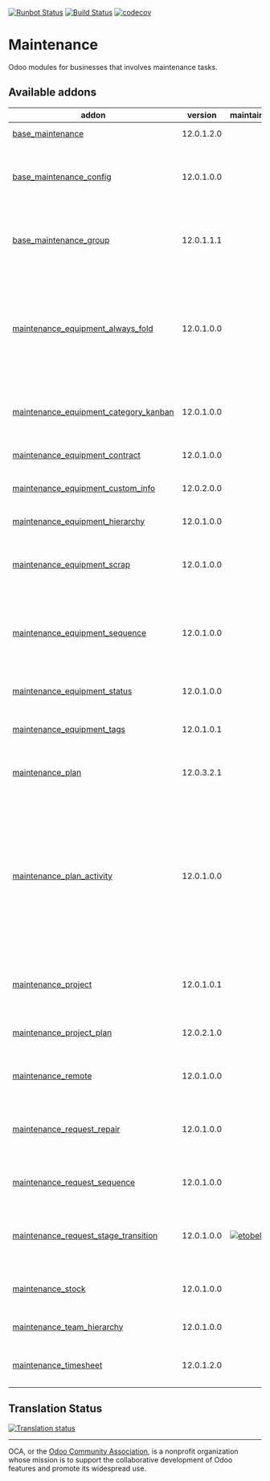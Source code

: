 [![Runbot Status](https://runbot.odoo-community.org/runbot/badge/flat/240/12.0.svg)](https://runbot.odoo-community.org/runbot/repo/github-com-oca-maintenance-240)
[![Build Status](https://travis-ci.org/OCA/maintenance.svg?branch=12.0)](https://travis-ci.org/OCA/maintenance)
[![codecov](https://codecov.io/gh/OCA/maintenance/branch/12.0/graph/badge.svg)](https://codecov.io/gh/OCA/maintenance)

# Maintenance

Odoo modules for businesses that involves maintenance tasks.

[//]: # (addons)

Available addons
----------------
addon | version | maintainers | summary
--- | --- | --- | ---
[base_maintenance](base_maintenance/) | 12.0.1.2.0 |  | Base Maintenance
[base_maintenance_config](base_maintenance_config/) | 12.0.1.0.0 |  | Provides general settings for the Maintenance App
[base_maintenance_group](base_maintenance_group/) | 12.0.1.1.1 |  | Provides base access groups for the Maintenance App
[maintenance_equipment_always_fold](maintenance_equipment_always_fold/) | 12.0.1.0.0 |  | Equipment categories will always be folded if I indicate it with an always_fold Boolean; if not, let him behave as before
[maintenance_equipment_category_kanban](maintenance_equipment_category_kanban/) | 12.0.1.0.0 |  | Sets kanban category groping by default for equipments
[maintenance_equipment_contract](maintenance_equipment_contract/) | 12.0.1.0.0 |  | Manage equipment contracts
[maintenance_equipment_custom_info](maintenance_equipment_custom_info/) | 12.0.2.0.0 |  | Add custom info in equipments
[maintenance_equipment_hierarchy](maintenance_equipment_hierarchy/) | 12.0.1.0.0 |  | Manage equipment hierarchy
[maintenance_equipment_scrap](maintenance_equipment_scrap/) | 12.0.1.0.0 |  | Enhance the functionality for Scrapping Equipments
[maintenance_equipment_sequence](maintenance_equipment_sequence/) | 12.0.1.0.0 |  | Adds sequence to maintenance equipment defined in the equipment's category
[maintenance_equipment_status](maintenance_equipment_status/) | 12.0.1.0.0 |  | Maintenance Equipment Status
[maintenance_equipment_tags](maintenance_equipment_tags/) | 12.0.1.0.1 |  | Adds category tags to equipment
[maintenance_plan](maintenance_plan/) | 12.0.3.2.1 |  | Extends preventive maintenance planning
[maintenance_plan_activity](maintenance_plan_activity/) | 12.0.1.0.0 |  | This module allows defining in the maintenance plan activities that will be created once the maintenance requests are created as a consequence of the plan itself.
[maintenance_project](maintenance_project/) | 12.0.1.0.1 |  | Adds projects to maintenance equipments and requests
[maintenance_project_plan](maintenance_project_plan/) | 12.0.2.1.0 |  | Adds project and task to a Maintenance Plan
[maintenance_remote](maintenance_remote/) | 12.0.1.0.0 |  | Define remote on maintenance request
[maintenance_request_repair](maintenance_request_repair/) | 12.0.1.0.0 |  | This is a bridge module between Maintenance and Repair
[maintenance_request_sequence](maintenance_request_sequence/) | 12.0.1.0.0 |  | Adds sequence to maintenance requests
[maintenance_request_stage_transition](maintenance_request_stage_transition/) | 12.0.1.0.0 | [![etobella](https://github.com/etobella.png?size=30px)](https://github.com/etobella) | Manage transition visibility and management between stages
[maintenance_stock](maintenance_stock/) | 12.0.1.0.0 |  | Links maintenance requests to stock
[maintenance_team_hierarchy](maintenance_team_hierarchy/) | 12.0.1.0.0 |  | Create hierarchies on teams
[maintenance_timesheet](maintenance_timesheet/) | 12.0.1.2.0 |  | Adds timesheets to maintenance requests

[//]: # (end addons)

## Translation Status

[![Translation status](https://translation.odoo-community.org/widgets/maintenance-12-0/-/multi-auto.svg)](https://translation.odoo-community.org/engage/maintenance-12-0/?utm_source=widget)

----
OCA, or the [Odoo Community Association](http://odoo-community.org/), is a nonprofit organization whose
mission is to support the collaborative development of Odoo features and
promote its widespread use.
